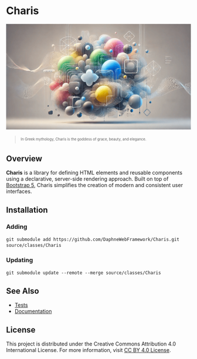 # Charis

![](assets/masthead.png)

> <sub><sup>In Greek mythology, Charis is the goddess of grace, beauty, and elegance.</sup></sub>

## Overview

**Charis** is a library for defining HTML elements and reusable components using a declarative, server-side rendering approach. Built on top of [Bootstrap 5](https://getbootstrap.com/), Charis simplifies the creation of modern and consistent user interfaces.

## Installation

### Adding

```
git submodule add https://github.com/DaphneWebFramework/Charis.git source/classes/Charis
```

### Updating

```
git submodule update --remote --merge source/classes/Charis
```

## See Also

- [Tests](https://github.com/DaphneWebFramework/CharisTest)
- [Documentation](https://github.com/DaphneWebFramework/Documentation/blob/main/Charis/README.md)

## License

This project is distributed under the Creative Commons Attribution 4.0 International License. For more information, visit [CC BY 4.0 License](https://creativecommons.org/licenses/by/4.0/).
